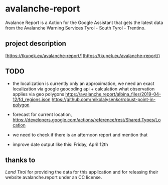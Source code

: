 # avalanche-report
Avalance Report is a Action for the Google Assistant that gets the latest data from the Avalanche Warning Services Tyrol - South Tyrol - Trentino.

## project description
[https://tkupek.eu/avalanche-report/](https://tkupek.eu/avalanche-report/)

## TODO
- the localization is currently only an approximation, we need an exact localization via google geocoding api + calculation what observation applies via geo polygons
https://avalanche.report/albina_files/2019-04-12/fd_regions.json
https://github.com/mikolalysenko/robust-point-in-polygon

- forecast for current location, https://developers.google.com/actions/reference/rest/Shared.Types/Location

- we need to check if there is an afternoon report and mention that

- improve date output like this: Friday, April 12th

## thanks to
*Land Tirol* for providing the data for this application and for releasing their website avalanche.report under an CC license.